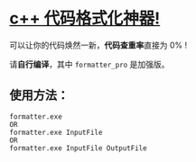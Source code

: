 # [c++ 代码格式化神器!](https://github.com/aaron20100919/cpp-formatter.git)

可以让你的代码焕然一新，**代码查重率**直接为 $0 \%$ !

请**自行编译**，其中 `formatter_pro` 是加强版。

## 使用方法：

```
formatter.exe
OR
formatter.exe InputFile
OR
formatter.exe InputFile OutputFile 
```
